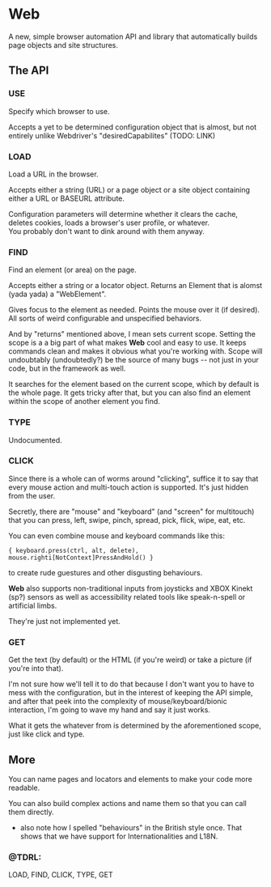 # Web

A new, simple browser automation API and library that automatically builds page objects and site structures.

## The API



### USE
Specify which browser to use.  

Accepts a yet to be determined configuration object that is almost, but not entirely unlike Webdriver's "desiredCapabilites" (TODO: LINK)



### LOAD

Load a URL in the browser.

Accepts either a string (URL) or a page object or a site object containing either a URL or BASEURL attribute.

Configuration parameters will determine whether it clears the cache, deletes cookies, loads a browser's user profile, or whatever.  
You probably don't want to dink around with them anyway.



### FIND

Find an element (or area) on the page.  

Accepts either a string or a locator object.  Returns an Element that is alomst (yada yada) a "WebElement".

Gives focus to the element as needed.  Points the mouse over it (if desired).  All sorts of weird configurable and unspecified behaviors.

And by "returns" mentioned above, I mean sets current scope.  Setting the scope is a a big part of what makes **Web** cool and easy to use.  It keeps commands clean and makes it obvious what you're working with.  Scope will undoubtably (undoubtedly?) be the source of many bugs -- not just in your code, but in the framework as well.  

It searches for the element based on the current scope, which by default is the whole page.  It gets tricky after that, but you can also find an element within the scope of another element you find.



### TYPE

Undocumented.



### CLICK

Since there is a whole can of worms around "clicking", suffice it to say that every mouse action and multi-touch action is supported.  It's just hidden from the user.

Secretly, there are "mouse" and "keyboard" (and "screen" for multitouch) that you can press, left, swipe, pinch, spread, pick, flick, wipe, eat, etc.  

You can even combine mouse and keyboard commands like this:

`{ keyboard.press(ctrl, alt, delete), mouse.righti[NotContext]PressAndHold() }`

to create rude guestures and other disgusting behaviours.

**Web** also supports non-traditional inputs from joysticks and XBOX Kinekt (sp?) sensors as well as accessibility related tools like speak-n-spell or artificial limbs.

They're just not implemented yet.



### GET

Get the text (by default) or the HTML (if you're weird) or take a picture (if you're into that).

I'm not sure how we'll tell it to do that because I don't want you to have to mess with the configuration, but in the interest of keeping the API simple, and after that peek into the complexity of mouse/keyboard/bionic interaction, I'm going to wave my hand and say it just works.

What it gets the whatever from is determined by the aforementioned scope, just like click and type.



## More

You can name pages and locators and elements to make your code more readable.  

You can also build complex actions and name them so that you can call them directly.


* also note how I spelled "behaviours" in the British style once.  That shows that we have support for Internationalities and L18N.



### @TDRL:

LOAD, FIND, CLICK, TYPE, GET

